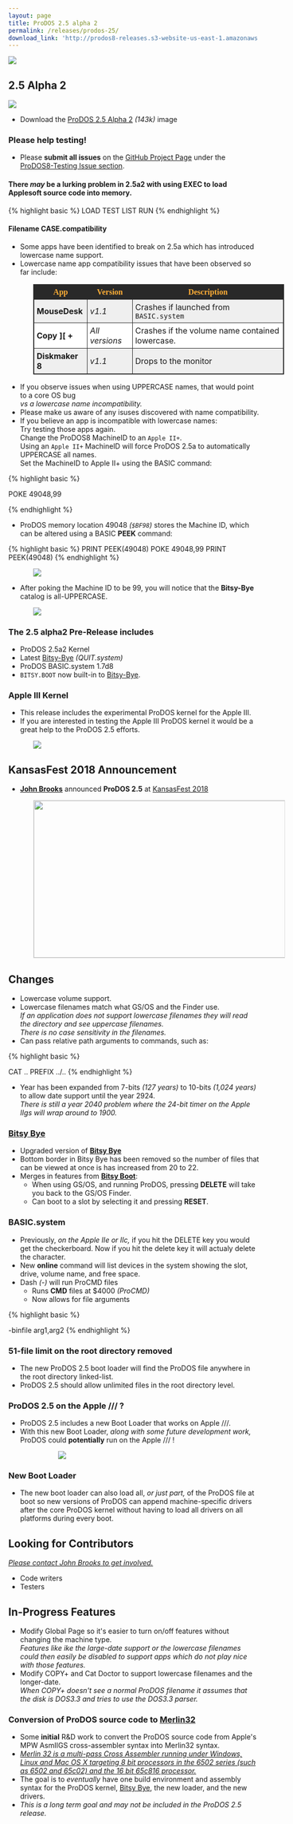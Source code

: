 ```yaml
---
layout: page
title: ProDOS 2.5 alpha 2
permalink: /releases/prodos-25/
download_link: 'http://prodos8-releases.s3-website-us-east-1.amazonaws.com/ProDOS_2_5_a2_143k.po'
---
```


<img src="/pix/prodos_25_logo2.svg" onerror="this.onerror=null; this.src='/pix/prodos_25_logo.png'" />

<div class="vertical-spacer"></div>

## 2.5 Alpha 2

<img src="/pix/prodos25/ProDOS-2.5a2_orange.png" />

* Download the [ProDOS 2.5 Alpha 2](http://prodos8-releases.s3-website-us-east-1.amazonaws.com/ProDOS_2_5_a2_143k.po) _(143k)_ image

### Please help testing!

* Please **submit all issues** on the [GitHub Project Page](https://github.com/ProDOS-8/ProDOS8-Testing/issues) under the [ProDOS8-Testing Issue section](https://github.com/ProDOS-8/ProDOS8-Testing/issues).



#### There _may_ be a lurking problem in 2.5a2 with using **EXEC** to load Applesoft source code into memory.

{% highlight basic %}
LOAD TEST
LIST
RUN
{% endhighlight %}


#### Filename CASE.compatibility

* Some apps have been identified to break on 2.5a which has introduced lowercase name support.
* Lowercase name app compatibility issues that have been observed so far include:

<style type="text/css">


  div.page-banner span.phone a.btn-secondary {
    background-color:#ffae36 !important;
    border-color:#cd3d41 !important;
    color:#292929 !important;
  }
  div.page-banner span.phone a.btn-secondary:hover {
    background-color:#292929 !important;
    border-color:#ffae36 !important;
    color:#ffae36 !important;
  }

  div.page-banner h1 { color: #ffae36 !important; }

  .table-header-top-row {
    background-color:#292929;
    /* color: #00ff95; */
    color: #ffae36;
    font-family: "Apple2Forever80";
    margin: 5px;
  }
  table#case-compatibility-issues { margin-left:50px; }
  img.indented { margin-left:50px; }
  table#case-compatibility-issues,
  table#case-compatibility-issues tr th,
  table#case-compatibility-issues tr td {
    border: 0.5px #292929 solid;
  }
  table#case-compatibility-issues tr th,
  table#case-compatibility-issues tr td {
    padding:5px;
    margin:0px;
  }
  table#case-compatibility-issues tr.even td {
    background-color:#ffffff;
  }
  table#case-compatibility-issues tr.odd td {
    background-color:#efefef;
  }

  code.language-basic,
  figure.highlight pre code {
    color: #ffae36 !important;
    font-size:21px;
  }

</style>

<table id="case-compatibility-issues">
<tr class="table-header-top-row"><th> App </th><th> Version   </th><th> Description </th></tr>
<tr class="odd"><td> <strong>MouseDesk</strong> </td><td> <em>v1.1</em>         </td><td> Crashes if launched from <code class="highlighter-rouge">BASIC.system</code> </td></tr>
<tr class="even"><td> <strong>Copy ][ +</strong> </td><td> <em>All versions</em> </td><td> Crashes if the volume name contained lowercase. </td></tr>
<tr class="odd"><td> <strong>Diskmaker 8</strong> </td><td> <em>v1.1</em>       </td><td> Drops to the monitor </td></tr>
</table>

* If you observe issues when using UPPERCASE names, that would point to a core OS bug<br />_vs a lowercase name incompatibility._
* Please make us aware of any isuses discovered with name compatibility.
* If you believe an app is incompatible with lowercase names:<br />Try testing those apps again.<br />Change the ProDOS8 MachineID to an `Apple II+`.<br />Using an `Apple II+` MachineID will force ProDOS 2.5a to automatically UPPERCASE all names.<br />Set the MachineID to Apple II+ using the BASIC command:

<!--
{% highlight basic %}
BF98: 63
{% endhighlight %}

_or_
-->

{% highlight basic %}

POKE 49048,99

{% endhighlight %}

* ProDOS memory location 49048 _(`$BF98`)_ stores the Machine ID, which can be altered using a BASIC **PEEK** command:

{% highlight basic %}
PRINT PEEK(49048)
POKE 49048,99
PRINT PEEK(49048)
{% endhighlight %}


<img class="indented" src="/pix/prodos25/basic_poke_49048_99_orange.png" />

<!--

{% highlight basic %}
10 PRINT "IDENTIFY MACHINE TYPE"
20 MACHID = PEEK(49048)
30 IF MACHID > = 192 THEN MACHNAME = "APPLE ///": GOTO 100
50 IF MACHID > = 179 THEN MACHNAME = "Apple IIgs": GOTO 100
60 IF MACHID > = 128 THEN MACHNAME = "Apple //e": GOTO 100
60 IF MACHID > =  64 THEN MACHNAME = "APPLE ][ PLUS": GOTO 100
70 MACHNAME = "APPLE ]["
100 REM 
{% endhighlight %}

-->


* After poking the Machine ID to be 99, you will notice that the **Bitsy-Bye** catalog is all-UPPERCASE.

<img class="indented" src="/pix/prodos25/bitsy-bye-uppercase_orange.png" />



### The 2.5 alpha2 Pre-Release includes

* ProDOS 2.5a2 Kernel
* Latest [Bitsy-Bye](/bitsy-bye/) _(QUIT.system)_
* ProDOS BASIC.system 1.7d8
* `BITSY.BOOT` now built-in to [Bitsy-Bye](/bitsy-bye/).


### Apple III Kernel

* This release includes the experimental ProDOS kernel for the Apple III.
* If you are interested in testing the Apple III ProDOS kernel it would be a great help to the ProDOS 2.5 efforts.

<img class="indented" src="/pix/prodos25/ProDOS-2.5a2-bitsybye_orange.png" />



<div class="vertical-spacer"></div>

## KansasFest 2018 Announcement

<!-- img src="/pix/prodos25/ProDOS-2.5.png" / -->

* **<a href="/about/#johnbrooks">John Brooks</a>** announced **ProDOS 2.5** at <a href="https://www.youtube.com/watch?v=vcYunzxu-0w">KansasFest 2018</a>

<!-- iframe style="margin-left:50px; border:0.5px #dddddd solid;" src="http://www.youtube.com/embed/vcYunzxu-0w" width="560" height="315" frameborder="0" allowfullscreen></iframe -->
<a href="https://www.youtube.com/watch?v=vcYunzxu-0w"><img style="margin-left:50px; border:0.5px #dddddd solid; width:560px; height:315px;" src="/pix/prodos25/youtube_kansasfest_presentation.png" /></a>


<div class="vertical-spacer"></div>

## Changes

* Lowercase volume support.
* Lowercase filenames match what GS/OS and the Finder use.<br />_If an application does not support lowercase filenames they will read the directory and see uppercase filenames._<br />_There is no case sensitivity in the filenames._
* Can pass relative path arguments to commands, such as:

{% highlight basic %}

CAT ..
PREFIX ../..
{% endhighlight %}

* Year has been expanded from 7-bits _(127 years)_ to 10-bits _(1,024 years)_ to allow date support until the year 2924.<br />_There is still a year 2040 problem where the 24-bit timer on the Apple IIgs will wrap around to 1900._


<div class="vertical-spacer"></div>

### <a href="/bitsy-bye">Bitsy Bye</a>
* Upgraded version of **<a href="/bitsy-bye">Bitsy Bye</a>**
* Bottom border in Bitsy Bye has been removed so the number of files that can be viewed at once is has increased from 20 to 22.
* Merges in features from **<a href="/bitsy-boot">Bitsy Boot</a>**:
  * When using GS/OS, and running ProDOS, pressing **DELETE** will take you back to the GS/OS Finder.
  * Can boot to a slot by selecting it and pressing **RESET**.


<div class="vertical-spacer"></div>

### BASIC.system
* Previously, _on the Apple IIe or IIc,_ if you hit the DELETE key you would get the checkerboard. Now if you hit the delete key it will actualy delete the character.
* New **online** command will list devices in the system showing the slot, drive, volume name, and free space.
* Dash _(-)_ will run ProCMD files
  * Runs **CMD** files at $4000 _(ProCMD)_
  * Now allows for file arguments

{% highlight basic %}

-binfile arg1,arg2
{% endhighlight %}


<div class="vertical-spacer"></div>

### 51-file limit on the root directory removed

* The new ProDOS 2.5 boot loader will find the ProDOS file anywhere in the root directory linked-list.
* ProDOS 2.5 should allow unlimited files in the root directory level.


<div class="vertical-spacer"></div>

### ProDOS 2.5 on the Apple /// ?

* ProDOS 2.5 includes a new Boot Loader that works on Apple ///.
* With this new Boot Loader, _along with some future development work,_ <br />ProDOS could **potentially** run on the Apple /// !

<img style="margin-left:100px;" src="/pix/prodos25/prodos-2.5_on_appleiii.png" />

<div class="vertical-spacer"></div>

### New Boot Loader

* The new boot loader can also load all, _or just part,_ of the ProDOS file at boot so new versions of ProDOS  can append machine-specific drivers after the core ProDOS kernel without having to load all drivers on all platforms during every boot.



<div class="vertical-spacer"></div>

## Looking for Contributors

_<a href="/contact/#johnbrooks">Please contact John Brooks to get involved.</a>_

* Code writers
* Testers




<div class="vertical-spacer"></div>

## In-Progress Features

* Modify Global Page so it's easier to turn on/off features without changing the machine type.<br />_Features like ike the large-date support or the lowercase filenames could then easily be disabled to support apps which do not play nice with those features._
* Modify COPY+ and Cat Doctor to support lowercase filenames and the longer-date.<br />_When COPY+ doesn't see a normal ProDOS filename it assumes that the disk is DOS3.3 and tries to use the DOS3.3 parser._


### Conversion of ProDOS source code to [Merlin32](https://www.brutaldeluxe.fr/products/crossdevtools/merlin/)

- Some **initial** R&D work to convert the ProDOS source code from Apple's MPW AsmIIGS cross-assembler syntax into Merlin32 syntax.
- _[Merlin 32 is a multi-pass Cross Assembler running under Windows, Linux and Mac OS X targeting 8 bit processors in the 6502 series (such as 6502 and 65c02) and the 16 bit 65c816 processor.](https://www.brutaldeluxe.fr/products/crossdevtools/merlin/)_
- The goal is to _eventually_ have one build environment and assembly syntax for the ProDOS kernel, [Bitsy Bye](/bitsy-bye/), the new loader, and the new drivers.
- _This is a long term goal and may not be included in the ProDOS 2.5 release._






